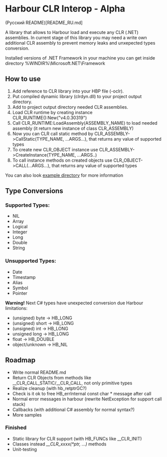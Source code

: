﻿# Harbour CLR Interop - Alpha
(Русский README)[README_RU.md]

A library that allows to Harbour load and execute any CLR (.NET) assemblies.
In current stage of this library you may need a write own additional CLR assembly to prevent memory leaks and unxepected types conversion.

Installed versions of .NET Framework in your machine you can get inside directory %WINDIR%\Microsoft.NET\Framework

## How to use
1. Add reference to CLR library into your HBP file (-oclr).
2. Put compiled dynamic library (clrdyn.dll) to your project output directory.
3. Add to project output directory needed CLR assemblies.
4. Load CLR runtime by creating instance CLR_RUNTIME():New("v4.0.30319")
5. Call CLR_RUNTIME:LoadAssembly(ASSEMBLY_NAME) to load needed assembly (it return new instance of class CLR_ASSEMBLY)
6. Now you can CLR call static method by CLR_ASSEMBLY->CallStatic(TYPE_NAME, ...ARGS...), that returns any value of supported types
7. To create new CLR_OBJECT instance use CLR_ASSEMBLY->CreateInstance(TYPE_NAME, ...ARGS..)
8. To call instance methods on created objects use CLR_OBJECT->CALL(...ARGS...), that returns any value of supported types

You can also look [example directory](example/demo_oop.prg) for more information

## Type Conversions
### Supported Types:
* NIL
* Array
* Logical
* Integer
* Long
* Double
* String

### Unsupported Types:
* Date
* Timestamp
* Alias
* Symbol
* Pointer

**Warning!** Next C# types have unexpected conversion due Harbour limitations: 
* (unsigned) byte → HB_LONG
* (unsigned) short → HB_LONG
* (unsigned) int → HB_LONG 
* unsigned long → HB_LONG
* float → HB_DOUBLE
* object/unknown → HB_NIL


## Roadmap
* Write normal README.md
* Return CLR Objects from methods like __CLR_CALL_STATIC/__CLR_CALL, not only primitive types
* Realize cleanup (with hb_retptrGC?)
* Check is it ok to free HB_errInternal const char * message after call
* Normal error messages in harbour (rewrite NetException for support call stack)
* Callbacks (with additional C# assembly for normal syntax?)
* More samples

### Finished
* Static library for CLR support (with HB_FUNCs like __CLR_INIT)
* Classes instead *__CLR_xxxx(\*ptr, ...)* methods
* Unit-testing